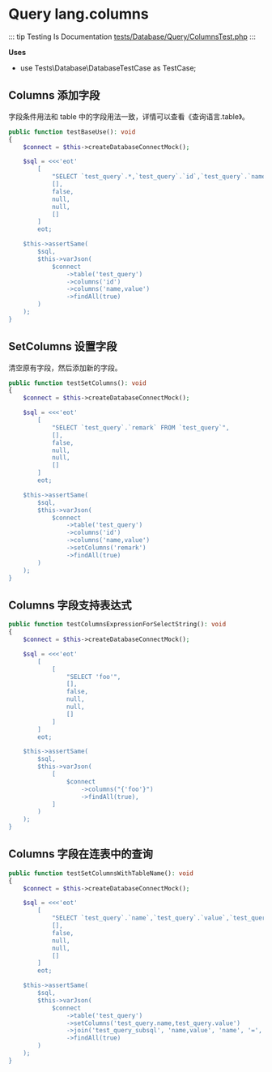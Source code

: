 # Query lang.columns

::: tip Testing Is Documentation
[tests/Database/Query/ColumnsTest.php](https://github.com/hunzhiwange/framework/blob/master/tests/Database/Query/ColumnsTest.php)
:::
    
**Uses**

 * use Tests\Database\DatabaseTestCase as TestCase;

## Columns 添加字段

字段条件用法和 table 中的字段用法一致，详情可以查看《查询语言.table》。

``` php
public function testBaseUse(): void
{
    $connect = $this->createDatabaseConnectMock();

    $sql = <<<'eot'
        [
            "SELECT `test_query`.*,`test_query`.`id`,`test_query`.`name`,`test_query`.`value` FROM `test_query`",
            [],
            false,
            null,
            null,
            []
        ]
        eot;

    $this->assertSame(
        $sql,
        $this->varJson(
            $connect
                ->table('test_query')
                ->columns('id')
                ->columns('name,value')
                ->findAll(true)
        )
    );
}
```
    
## SetColumns 设置字段

清空原有字段，然后添加新的字段。

``` php
public function testSetColumns(): void
{
    $connect = $this->createDatabaseConnectMock();

    $sql = <<<'eot'
        [
            "SELECT `test_query`.`remark` FROM `test_query`",
            [],
            false,
            null,
            null,
            []
        ]
        eot;

    $this->assertSame(
        $sql,
        $this->varJson(
            $connect
                ->table('test_query')
                ->columns('id')
                ->columns('name,value')
                ->setColumns('remark')
                ->findAll(true)
        )
    );
}
```
    
## Columns 字段支持表达式

``` php
public function testColumnsExpressionForSelectString(): void
{
    $connect = $this->createDatabaseConnectMock();

    $sql = <<<'eot'
        [
            [
                "SELECT 'foo'",
                [],
                false,
                null,
                null,
                []
            ]
        ]
        eot;

    $this->assertSame(
        $sql,
        $this->varJson(
            [
                $connect
                    ->columns("{'foo'}")
                    ->findAll(true),
            ]
        )
    );
}
```
    
## Columns 字段在连表中的查询

``` php
public function testSetColumnsWithTableName(): void
{
    $connect = $this->createDatabaseConnectMock();

    $sql = <<<'eot'
        [
            "SELECT `test_query`.`name`,`test_query`.`value`,`test_query_subsql`.`name`,`test_query_subsql`.`value` FROM `test_query` INNER JOIN `test_query_subsql` ON `test_query_subsql`.`name` = `test_query`.`name`",
            [],
            false,
            null,
            null,
            []
        ]
        eot;

    $this->assertSame(
        $sql,
        $this->varJson(
            $connect
                ->table('test_query')
                ->setColumns('test_query.name,test_query.value')
                ->join('test_query_subsql', 'name,value', 'name', '=', '{[test_query.name]}')
                ->findAll(true)
        )
    );
}
```